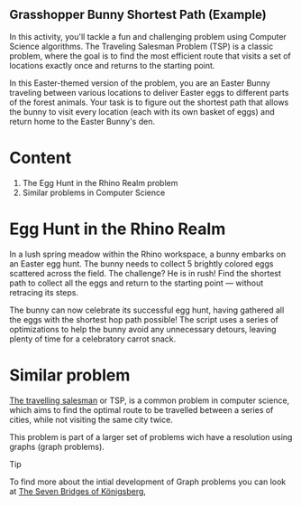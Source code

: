 ## Grasshopper Bunny Shortest Path (Example)

In this activity, you'll tackle a fun and challenging problem using Computer Science algorithms. The Traveling Salesman Problem (TSP) is a classic problem, where the goal is to find the most efficient route that visits a set of locations exactly once and returns to the starting point.

In this Easter-themed version of the problem, you are an Easter Bunny traveling between various locations to deliver Easter eggs to different parts of the forest animals. Your task is to figure out the shortest path that allows the bunny to visit every location (each with its own basket of eggs) and return home to the Easter Bunny's den.

# Content

1. The Egg Hunt in the Rhino Realm problem
2. Similar problems in Computer Science

# Egg Hunt in the Rhino Realm

In a lush spring meadow within the Rhino workspace, a bunny embarks on an Easter egg hunt. The bunny needs to collect 5 brightly colored eggs scattered across the field. The challenge? He is in rush! Find the shortest path to collect all the eggs and return to the starting point — without retracing its steps.

The bunny can now celebrate its successful egg hunt, having gathered all the eggs with the shortest hop path possible! The script uses a series of optimizations to help the bunny avoid any unnecessary detours, leaving plenty of time for a celebratory carrot snack.

# Similar problem

[The travelling salesman](https://en.wikipedia.org/wiki/Travelling_salesman_problem) or TSP, is a common problem in computer science, which aims to find the optimal route to be travelled between a series of cities, while not visiting the same city twice.

This problem is part of a larger set of problems wich have a resolution using graphs (graph problems).

> [!TIP]
> To find more about the intial development of Graph problems you can look at [The Seven Bridges of Königsberg](https://en.wikipedia.org/wiki/Seven_Bridges_of_K%C3%B6nigsberg),
